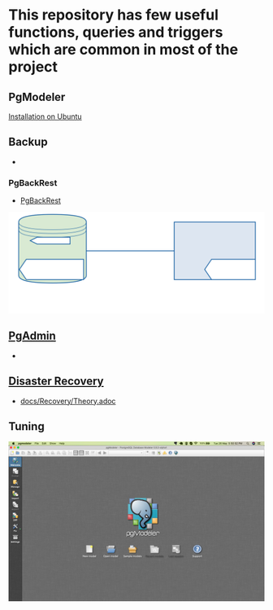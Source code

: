 # This repository has few useful functions, queries and triggers which are common in most of the project

## PgModeler
 
[Installation on Ubuntu](pgmodeler/build_pgmodeler_from_source_ubuntu.md)

## Backup
*
### PgBackRest

* [PgBackRest](docs/Backup%20Restore/PgBackRest/0.Intro.adoc)

![Backup](docs/Backup%20Restore/PgBackRest/img/Backup_architecture.svg)

## [PgAdmin](docs/pgadmin/)

* 

## [Disaster Recovery](docs/Recovery)

* [docs/Recovery/Theory.adoc](Definitions)


## Tuning

![](pgmodeler/mac-pgmodeler.png)


